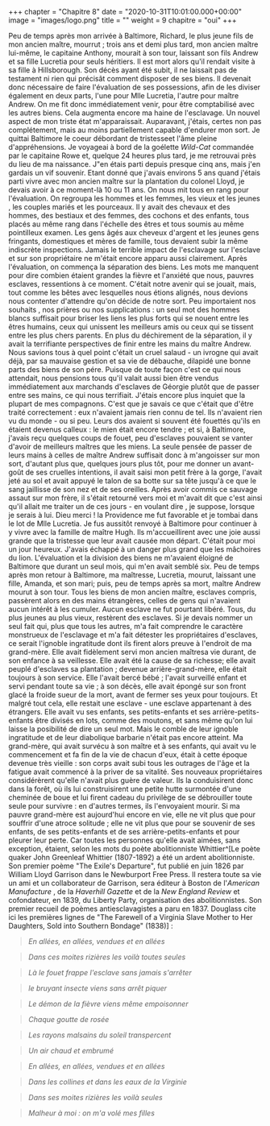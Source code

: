 +++
chapter = "Chapitre 8"
date = "2020-10-31T10:01:00.000+00:00"
image = "images/logo.png"
title = ""
weight = 9
chapitre = "oui"
+++ 

Peu de temps après mon arrivée à Baltimore, Richard, le plus jeune fils de mon ancien maître, mourrut ; trois ans et demi plus tard, mon ancien maître lui-même, le capitaine Anthony, mourait à son tour, laissant son fils Andrew et sa fille Lucretia pour seuls héritiers. Il est mort alors qu'il rendait visite à sa fille à Hillsborough. Son décès ayant été subit, il ne laissait pas de testament ni rien qui précisât comment disposer de ses biens. Il devenait donc nécessaire de faire l'évaluation de ses possessions, afin de les diviser également en deux parts, l'une pour Mlle Lucretia, l'autre pour maître Andrew. On me fit donc immédiatement venir, pour être comptabilisé avec les autres biens. Cela augmenta encore ma haine de l'esclavage. Un nouvel aspect de mon triste état m'apparaissait. Auparavant, j'étais, certes non pas complétement, mais au moins partiellement capable d'endurer mon sort. Je quittai Baltimore le coeur débordant de tristesseet l'âme pleine d'appréhensions. Je voyageai à bord de la goélette _Wild-Cat_ commandée par le capitaine Rowe et, quelque 24 heures plus tard, je me retrouvai près du lieu de ma naissance. J"en étais parti depuis presque cinq ans, mais j'en gardais un vif souvenir. Etant donné que j'avais environs 5 ans quand j'étais parti vivre avec mon ancien maître sur la plantation du colonel Lloyd, je devais avoir à ce moment-là 10 ou 11 ans.
  On nous mit tous en rang pour l'évaluation. 
On regroupa les hommes et les femmes, les vieux et les jeunes , les couples mariés et les pourceaux. Il y avait des chevaux et des hommes, des bestiaux et des femmes, des cochons et des enfants, tous placés au même rang dans l'échelle des êtres et tous soumis au même pointilleux examen. Les gens âgés aux cheveux d'argent et les jeunes gens fringants, domestiques et mères de famille, tous devaient subir la même indiscrète inspections. Jamais le terrible impact de l'esclavage sur l'esclave et sur son propriétaire ne m'était encore apparu aussi clairement. 
  Après l'évaluation, on commença la séparation des biens. Les mots me manquent pour dire combien étaient grandes la fièvre et l'anxiété que nous, pauvres esclaves, ressentions à ce moment. C'était notre avenir qui se jouait, mais, tout comme les bêtes avec lesquelles nous étions alignés, nous devions nous contenter d'attendre qu'on décide de notre sort. Peu importaient nos souhaits , nos prières ou nos supplications : un seul mot des hommes blancs suffisait pour briser les liens les plus forts qui se nouent entre les êtres humains, ceux qui unissent les meilleurs amis ou ceux qui se tissent entre les plus chers parents. En plus du déchirement de la séparation, il y avait la terrifiante perspectives de finir entre les mains du maître Andrew. Nous savions tous à quel point c'était un cruel salaud - un ivrogne qui avait déjà, par sa mauvaise gestion et sa vie de débauche, dilapidé une bonne parts des biens de son pére. Puisque de toute façon c'est ce qui nous attendait, nous pensions tous qu'il valait aussi bien être vendus immédiatement aux marchands d'esclaves de Géorgie plutôt que de passer entre ses mains, ce qui nous terrifiait.
J'étais encore plus inquiet que la plupart de mes compagnons. C'est que je savais ce que c'était que d'être traité correctement : eux n'avaient jamais rien connu de tel. Ils n'avaient rien vu du monde - ou si peu. Leurs dos avaient si souvent été fouettés qu'ils en étaient devenus calleux : le mien était encore tendre ; et si, à Baltimore, j'avais reçu quelques coups de fouet, peu d'esclaves pouvaient se vanter d'avoir de meilleurs maîtres que les miens. La seule pensée de passer de leurs mains à celles de maître Andrew suffisait donc à m'angoisser sur mon sort, d'autant plus que, quelques jours plus tôt, pour me donner un avant-goût de ses cruelles intentions, il avait saisi mon petit frère à la gorge, l'avait jeté au sol et avait appuyé le talon de sa botte sur sa tête jusqu'à ce que le sang jaillisse de son nez et de ses oreilles. Après avoir commis ce sauvage assaut sur mon frère, il s'était retourné vers moi et m'avait dit que c'est ainsi qu'il allait me traiter un de ces jours - en voulant dire , je suppose, lorsque je serais à lui. Dieu merci ! la Providence me fut favorable et je tombai dans le lot de Mlle Lucretia. Je fus aussitôt renvoyé à Baltimore pour continuer à y vivre avec la famille de maître Hugh. Ils m'accueillirent avec une joie aussi grande que la tristesse que leur avait causée mon départ. C'était pour moi un jour heureux. J'avais échappé à un danger plus grand que les mâchoires du lion. L'évaluation et la division des biens ne m'avaient éloigné de Baltimore que durant un seul mois, qui m'en avait semblé six.
  Peu de temps après mon retour à Baltimore, ma maîtresse, Lucretia, mourut, laissant une fille, Amanda, et son mari; puis, peu de temps après sa mort, maître Andrew mourut à son tour. Tous les biens de mon ancien maître, esclaves compris, passèrent alors en des mains étrangères, celles de gens qui n'avaient aucun intérêt à les cumuler. Aucun esclave ne fut pourtant libéré. Tous, du plus jeunes au plus vieux, restèrent des esclaves. Si je devais nommer un seul fait qui, plus que tous les autres, m'a fait comprendre le caractère monstrueux de l'esclavage et m'a fait détester les propriétaires d'esclaves, ce serait l'ignoble ingratitude dont ils firent alors preuve à l'endroit de ma grand-mère. Elle avait fidèlement servi mon ancien maîtresa vie durant, de son enfance à sa veillesse. Elle avait été la cause de sa richesse; elle avait peuplé d'esclaves sa plantation ; devenue arrière-grand-mère, elle était toujours à son service. Elle l'avait bercé bébé ; l'avait surveillé enfant et servi pendant toute sa vie ; à son décès, elle avait épongé sur son front glacé la froide sueur de la mort, avant de fermer ses yeux pour toujours. Et malgré tout cela, elle restait une esclave - une esclave appartenant à des étrangers. Elle avait vu ses enfants, ses petits-enfants et ses arrière-petits-enfants être divisés en lots, comme des moutons, et sans même qu'on lui laisse la posibilité de dire un seul mot. Mais le comble de leur ignoble ingratitude et de leur diabolique barbarie n'était pas encore atteint. Ma grand-mère, qui avait survécu à son maître et à ses enfants, qui avait vu le commencement et fa fin de la vie de chacun d'eux, était à cette époque devenue très vieille : son corps avait subi tous les outrages de l'âge et la fatigue avait commencé à la priver de sa vitalité. Ses nouveaux propriétaires considérèrent qu'elle n'avait plus guère de valeur. Ils la conduisirent donc dans la forêt, où ils lui construisirent une petite hutte surmontée d'une cheminée de boue et lui firent cadeau du privilège de se débrouiller toute seule pour survivre : en d'autres termes, ils l'envoyaient mourir. Si ma pauvre grand-mère est aujourd'hui encore en vie, elle ne vit plus que pour souffrir d'une atroce solitude ; elle ne vit plus que pour se souvenir de ses enfants, de ses petits-enfants et de ses arrière-petits-enfants et pour pleurer leur perte. Car toutes les personnes qu'elle avait aimées, sans exception, étaient, selon les mots du poète abolitionniste Whittier^[Le poète quaker John Greenleaf Whittier (1807-1892) a été un ardent abolitionniste. Son premier poème "The Exile's Departure", fut publié en juin 1826 par William Lloyd Garrison dans le Newburport Free Press. Il restera toute sa vie un ami et un collaborateur de Garrison, sera éditeur à Boston de l'_American Manufacture_ , de la _Haverhill Gazette_ et de la _New England Review_ et cofondateur, en 1839, du Liberty Party, organisation des abolitionnistes. Son premier recueil de poèmes antiesclavagistes a paru en 1837. Douglass cite ici les premières lignes de "The Farewell of a Virginia Slave Mother to Her Daughters, Sold into Southern Bondage" (1838)] : 

  >_En allées, en allées, vendues et en allées_
  
  >_Dans ces moites rizières les voilà toutes seules_ 
  
  >_Là le fouet frappe l'esclave sans jamais s'arrêter_
  
  >_le bruyant insecte viens sans arrêt piquer_
  
  >_Le démon de la fièvre viens même empoisonner_
  
  >_Chaque goutte de rosée_
  
  >_Les rayons malsains du soleil transpercent_
  
  >_Un air chaud et embrumé_
  
  >_En allées, en allées, vendues et en allées_
  
  >_Dans les collines et dans les eaux de la Virginie_
  
  >_Dans ses moites rizières les voilà seules_
  
  >_Malheur à moi : on m'a volé mes filles_

